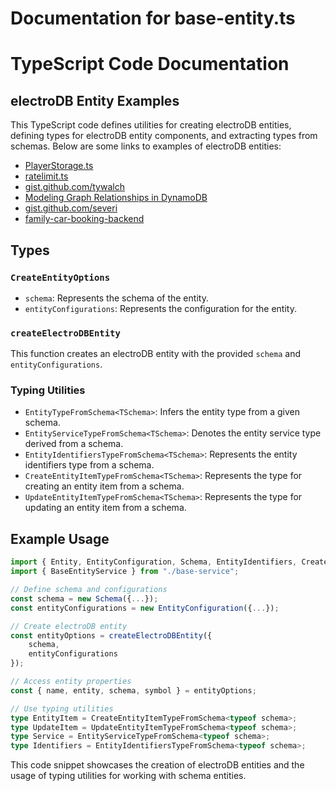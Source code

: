 # Documentation for base-entity.ts

# TypeScript Code Documentation

## electroDB Entity Examples
This TypeScript code defines utilities for creating electroDB entities, defining types for electroDB entity components, and extracting types from schemas. Below are some links to examples of electroDB entities:
- [PlayerStorage.ts](https://github.com/nljms/ssia/blob/main/packages/database/storages/PlayerStorage.ts)
- [ratelimit.ts](https://github.com/tywalch/electro-demo/blob/main/netlify/functions/share/ratelimit.ts)
- [gist.github.com/tywalch](https://gist.github.com/tywalch/8040087e0fc886ca5f742aa99b623e1b)
- [Modeling Graph Relationships in DynamoDB](https://medium.com/developing-koan/modeling-graph-relationships-in-dynamodb-c06141612a70)
- [gist.github.com/severi](https://gist.github.com/severi/5d181a3e779f41a5e5fce1b7dcd17a89)
- [family-car-booking-backend](https://github.com/ikushlianski/family-car-booking-backend/blob/main/services/core/booking/booking.repository.ts)

## Types

### `CreateEntityOptions`
- `schema`: Represents the schema of the entity.
- `entityConfigurations`: Represents the configuration for the entity.

### `createElectroDBEntity`
This function creates an electroDB entity with the provided `schema` and `entityConfigurations`.

### Typing Utilities
- `EntityTypeFromSchema<TSchema>`: Infers the entity type from a given schema.
- `EntityServiceTypeFromSchema<TSchema>`: Denotes the entity service type derived from a schema.
- `EntityIdentifiersTypeFromSchema<TSchema>`: Represents the entity identifiers type from a schema.
- `CreateEntityItemTypeFromSchema<TSchema>`: Represents the type for creating an entity item from a schema.
- `UpdateEntityItemTypeFromSchema<TSchema>`: Represents the type for updating an entity item from a schema. 

## Example Usage
```typescript
import { Entity, EntityConfiguration, Schema, EntityIdentifiers, CreateEntityItem, UpdateEntityItem } from "electrodb";
import { BaseEntityService } from "./base-service";

// Define schema and configurations
const schema = new Schema({...});
const entityConfigurations = new EntityConfiguration({...});

// Create electroDB entity
const entityOptions = createElectroDBEntity({
    schema,
    entityConfigurations
});

// Access entity properties
const { name, entity, schema, symbol } = entityOptions;

// Use typing utilities
type EntityItem = CreateEntityItemTypeFromSchema<typeof schema>;
type UpdateItem = UpdateEntityItemTypeFromSchema<typeof schema>;
type Service = EntityServiceTypeFromSchema<typeof schema>;
type Identifiers = EntityIdentifiersTypeFromSchema<typeof schema>;
```

This code snippet showcases the creation of electroDB entities and the usage of typing utilities for working with schema entities.